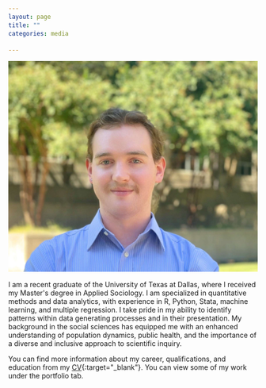 ```yaml
---
layout: page
title: ""
categories: media

---
```


![pic](/assets/Headshot2Small.jpg)

I am a recent graduate of the University of Texas at Dallas, where I received my Master's degree in Applied Sociology. I am specialized in quantitative methods and data analytics, with experience in R, Python, Stata, machine learning, and multiple regression. I take pride in my ability to identify patterns within data generating processes and in their presentation. My background in the social sciences has equipped me with an enhanced understanding of population dynamics, public health, and the importance of a diverse and inclusive approach to scientific inquiry.

You can find more information about my career, qualifications, and education from my [CV](/assets/CV12.21.2023.pdf){:target="_blank"}. You can view some of my work under the portfolio tab.





